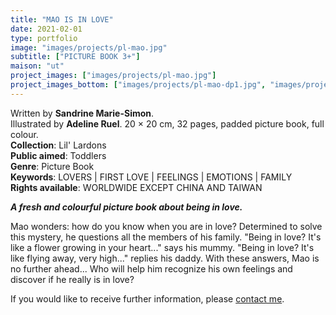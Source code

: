 ```yaml
---
title: "MAO IS IN LOVE"
date: 2021-02-01
type: portfolio
image: "images/projects/pl-mao.jpg"
subtitle: ["PICTURE BOOK 3+"]
maison: "ut"
project_images: ["images/projects/pl-mao.jpg"]
project_images_bottom: ["images/projects/pl-mao-dp1.jpg", "images/projects/pl-mao-dp2.jpg"]
---
```


Written by **Sandrine Marie-Simon**.    
Illustrated by **Adeline Ruel**.
20 × 20 cm, 32 pages, padded picture book, full colour.      
**Collection**: Lil' Lardons   
**Public aimed**: Toddlers   
**Genre**: Picture Book         
**Keywords**: LOVERS | FIRST LOVE | FEELINGS | EMOTIONS | FAMILY      
**Rights available**: WORLDWIDE EXCEPT CHINA AND TAIWAN
        


***A fresh and colourful picture book about being in love.***


Mao wonders: how do you know when you are in love?
Determined to solve this mystery, he questions all the members of his family.
"Being in love? It's like a flower growing in your heart..." says his mummy.
"Being in love? It's like flying away, very high..." replies his daddy.
With these answers, Mao is no further ahead...
Who will help him recognize his own feelings and discover if he really is in love?





If you would like to receive further information, please [contact me](mailto:melanie.guillaumin.edition@gmail.com).


